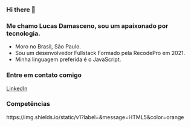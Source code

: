 ### Hi there 👋
### Me chamo Lucas Damasceno, sou um apaixonado por tecnologia.

- Moro no Brasil, São Paulo.
- Sou um desenvolvedor Fullstack Formado pela RecodePro em 2021.
- Minha linguagem preferida é o JavaScript.

### Entre em contato comigo 
<a href="https://www.linkedin.com/in/lucas-damasceno-a162271b8/">LinkedIn</a>


### Competências

<p>https://img.shields.io/static/v1?label=&message=HTML5&color=orange</p>
